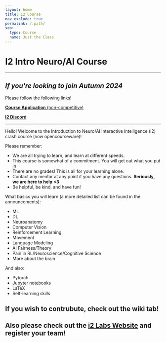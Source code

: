 ```yaml
---
layout: home
title: I2 Course
nav_exclude: true
permalink: /:path/
seo:
  type: Course
  name: Just the Class
---
```


# I2 Intro Neuro/AI Course

---

## *If you're looking to join Autumn 2024*

Please follow the following links!

[**Course Application** (non-competitive)](https://docs.google.com/forms/d/e/1FAIpQLSeAcErbOSkVlxAbjbrrp-JnHP4T21FMT8OfwmvEief-xSVkjQ/viewform?usp=sf_link)

[**I2 Discord**](https://discord.com/invite/Ph8njzHedC)

---


Hello! Welcome to the Introduction to Neuro/AI Interactive Intelligence (i2) crash course (now opencourseware)!

Please remember:
- We are all trying to learn, and learn at different speeds.
- This course is somewhat of a commitment. You will get out what you put in
- There are no grades! This is all for your learning alone.
- Contact any mentor at any point if you have any questions. **Seriously, we are here to help <3**
- Be helpful, be kind, and have fun!

What basics you will learn (a more detailed list can be found in the announcements):
- ML
- DL
- Neuroanatomy
- Computer Vision
- Reinforcement Learning
- Movement
- Language Modeling
- AI Fairness/Theory
- Pain in RL/Neuroscience/Cognitive Science
- More about the brain

And also:
- Pytorch
- Jupyter notebooks
- LaTeX
- Self-learning skills

## If you wish to contrubute, check out the wiki tab!

## **Also please check out the [i2 Labs Website](https://i2-labs.org/) and register your team!**

